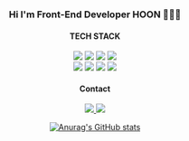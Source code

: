 <div align="center">
<h3>
Hi I'm Front-End Developer HOON 🧑🏻‍💻
</h3>





<h4>TECH STACK</h4>
<img src="https://img.shields.io/badge/HTML5-E34F26?style=flat-square&logo=HTML5&logoColor=white">
<img src="https://img.shields.io/badge/CSS3-1572B6?style=flat-square&logo=CSS3&logoColor=white">
<img src="https://img.shields.io/badge/JavaScript-F7DF1E?style=flat-square&logo=JavaScript&logoColor=white"/>
<img src="https://img.shields.io/badge/TypeScript-3178C6?style=flat-square&logo=TypeScript&logoColor=white"/>
<br/>
<img src="https://img.shields.io/badge/React-61DAFB?style=flat-square&logo=React&logoColor=white"/>    
<img src="https://img.shields.io/badge/Next.js-000000?style=flat-square&logo=next.js&logoColor=white" />
<img src="https://img.shields.io/badge/TailwindCSS-06B6D4?style=flat-square&logo=TailwindCSS&logoColor=white" />
<img src="https://img.shields.io/badge/ReactQuery-FF4154?style=flat-square&logo=reactquery&logoColor=white" />


<h4>Contact</h4>
<a href="dudrn587@gmail.com" target="_blank">
  <img src="https://img.shields.io/badge/dudrn587@gmail.com-EA4335?style=flat-square&logo=Gmail&logoColor=white"/>
</a>
<a href="mailto:github.com/tkddbs587" target="_blank">
  <img src="https://img.shields.io/badge/tkddbs587-black?style=flat-square&logo=GitHub&logoColor=white"/>
</a>


[![Anurag's GitHub stats](https://github-readme-stats.vercel.app/api?username=tkddbs587)](https://github.com/anuraghazra/github-readme-stats)


  
  </div>
  
  
 




